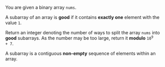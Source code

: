 You are given a binary array `nums`.

A subarray of an array is **good** if it contains **exactly one** element with the value `1`.

Return an integer denoting the number of ways to split the array `nums` into **good** subarrays. As the number may be too large, return it **modulo** <code>10<sup>9</sup> + 7</code>.

A subarray is a contiguous **non-empty** sequence of elements within an array.